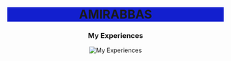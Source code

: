 <div align="center">
  <h1 style="background: #121FCF;background:%20linear-gradient(to%20right,%20#121FCF%200%,%20#CF1512%20100%);-webkit-background-clip:%20text;-webkit-text-fill-color:%20transparent;">AMIRABBAS</h1>
</div>

<div align="center">
  <h3>My Experiences</h3>
<img align="center" src='https://skillicons.dev/icons?i=html,css,js,tailwindcss,react,sass,bootstrap,git,github,gitlab,nextjs,npm' alt="My Experiences"/>

</div>
